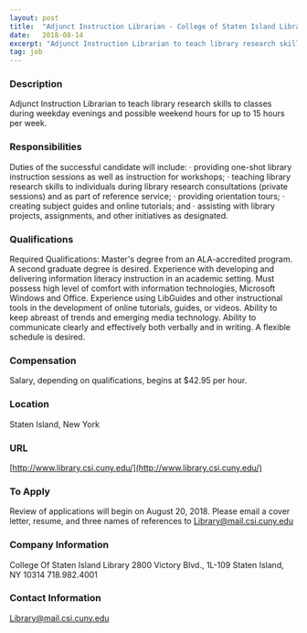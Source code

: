 ```yaml
---
layout: post
title:  "Adjunct Instruction Librarian - College of Staten Island Library"
date:   2018-08-14
excerpt: "Adjunct Instruction Librarian to teach library research skills to classes during weekday evenings and possible weekend hours for up to 15 hours per week."
tag: job
---
```


### Description   

Adjunct Instruction Librarian to teach library research skills to classes during weekday evenings and possible weekend hours for up to 15 hours per week.


### Responsibilities   

Duties of the successful candidate will include:
·        providing one-shot library instruction sessions as well as instruction for workshops;
·        teaching library research skills to individuals during library research consultations (private sessions) and as part of reference service; 
·        providing orientation tours;
·        creating subject guides and online tutorials; and
·        assisting with library projects, assignments, and other initiatives as designated.  


### Qualifications   

Required Qualifications: 
Master's degree from an ALA-accredited program. A second graduate degree is desired. Experience with developing and delivering information literacy instruction in an academic setting. Must possess high level of comfort with information technologies, Microsoft Windows and Office. Experience using LibGuides and other instructional tools in the development of online tutorials, guides, or videos. Ability to keep abreast of trends and emerging media technology. Ability to communicate clearly and effectively both verbally and in writing. A flexible schedule is desired.


### Compensation   

Salary, depending on qualifications, begins at $42.95 per hour.  


### Location   

Staten Island, New York


### URL   

[http://www.library.csi.cuny.edu/](http://www.library.csi.cuny.edu/)

### To Apply   

Review of applications will begin on August 20, 2018.  Please email a cover letter, resume, and three names of references to Library@mail.csi.cuny.edu


### Company Information   

College Of Staten Island Library 
2800 Victory Blvd., 1L-109
Staten Island, NY 10314
718.982.4001


### Contact Information   

Library@mail.csi.cuny.edu


